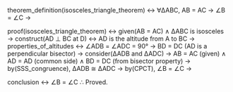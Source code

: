 theorem_definition(isosceles_triangle_theorem) ↔
    ∀∆ABC, AB = AC →
    ∠B = ∠C →

proof(isosceles_triangle_theorem) ↔
    given(AB = AC) ∧ ∆ABC is isosceles →
    construct(AD ⊥ BC at D) ↔ AD is the altitude from A to BC →
    properties_of_altitudes ↔
        ∠ADB = ∠ADC = 90° →
        BD = DC (AD is a perpendicular bisector) →
    consider(∆ADB and ∆ADC) →
        AB = AC (given) ∧ AD = AD (common side) ∧ BD = DC (from bisector property) →
        by(SSS_congruence), ∆ADB ≅ ∆ADC →
        by(CPCT), ∠B = ∠C →

conclusion ↔ ∠B = ∠C ∴ Proved.